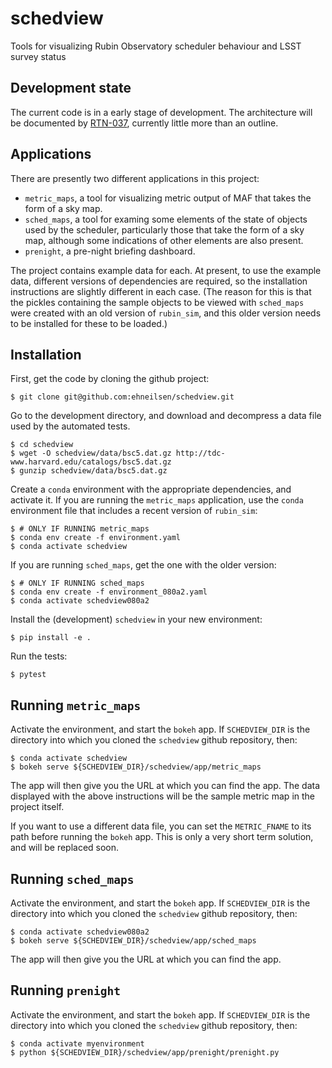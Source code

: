 # schedview
Tools for visualizing Rubin Observatory scheduler behaviour and LSST survey status

## Development state

The current code is in a early stage of development. The architecture will
be documented by [RTN-037](https://rtn-037.lsst.io/), currently little more than
an outline.

## Applications

There are presently two different applications in this project:

- `metric_maps`, a tool for visualizing metric output of MAF that takes the form
of a sky map.
- `sched_maps`, a tool for examing some elements of the state of objects used by
the scheduler, particularly those that take the form of a sky map, although some
indications of other elements are also present.
- `prenight`, a pre-night briefing dashboard.

The project contains example data for each. At present, to use the example data,
different versions of dependencies are required, so the installation instructions
are slightly different in each case. (The reason for this is that the pickles
containing the sample objects to be viewed with `sched_maps` were created with
an old version of `rubin_sim`, and this older version needs to be installed for
these to be loaded.)

## Installation

First, get the code by cloning the github project:

    $ git clone git@github.com:ehneilsen/schedview.git

Go to the development directory, and download and decompress a data file used
by the automated tests. 

    $ cd schedview
    $ wget -O schedview/data/bsc5.dat.gz http://tdc-www.harvard.edu/catalogs/bsc5.dat.gz
    $ gunzip schedview/data/bsc5.dat.gz

Create a `conda` environment with the appropriate dependencies, and activate it.
If you are running the `metric_maps` application, use the `conda` environment
file that includes a recent version of `rubin_sim`:

    $ # ONLY IF RUNNING metric_maps
    $ conda env create -f environment.yaml
    $ conda activate schedview

If you are running `sched_maps`, get the one with the older version:

    $ # ONLY IF RUNNING sched_maps
    $ conda env create -f environment_080a2.yaml
    $ conda activate schedview080a2

Install the (development) `schedview` in your new environment:

    $ pip install -e .

Run the tests:

    $ pytest

## Running `metric_maps`

Activate the environment, and start the `bokeh` app. If `SCHEDVIEW_DIR` is the
directory into which you cloned the `schedview` github repository, then:

    $ conda activate schedview
    $ bokeh serve ${SCHEDVIEW_DIR}/schedview/app/metric_maps

The app will then give you the URL at which you can find the app. The data
displayed with the above instructions will be the sample metric map in the
project itself.

If you want to use a different data file, you can set the `METRIC_FNAME`
to its path before running the `bokeh` app. This is only a very short term
solution, and will be replaced soon.

## Running `sched_maps`

Activate the environment, and start the `bokeh` app. If `SCHEDVIEW_DIR` is the
directory into which you cloned the `schedview` github repository, then:

    $ conda activate schedview080a2
    $ bokeh serve ${SCHEDVIEW_DIR}/schedview/app/sched_maps

The app will then give you the URL at which you can find the app.

## Running `prenight`

Activate the environment, and start the `bokeh` app. If `SCHEDVIEW_DIR` is the
directory into which you cloned the `schedview` github repository, then:

    $ conda activate myenvironment
    $ python ${SCHEDVIEW_DIR}/schedview/app/prenight/prenight.py